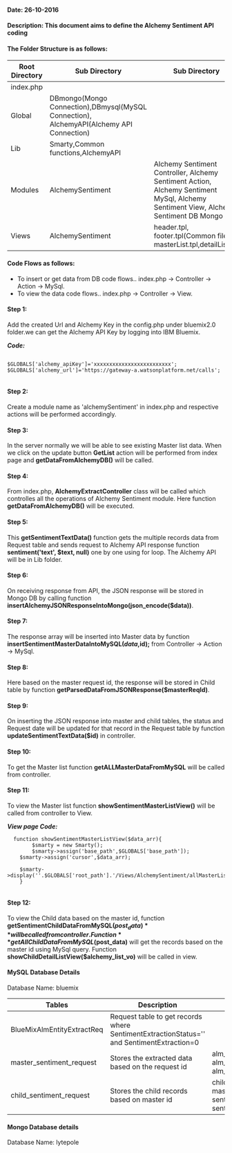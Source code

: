 #### Date: 26-10-2016
#### Description: This document aims to define the Alchemy Sentiment API coding 


#### The Folder Structure is as follows:
   
   
   Root Directory | Sub Directory | Sub Directory 
------------ | ------------- | -------------
index.php | | |
Global | DBmongo(Mongo Connection),DBmysql(MySQL Connection), AlchemyAPI(Alchemy API Connection)  | 
Lib | Smarty,Common functions,AlchemyAPI | |
Modules | AlchemySentiment | Alchemy Sentiment Controller, Alchemy Sentiment Action, Alchemy Sentiment MySql, Alchemy Sentiment View, Alchemy Sentiment DB Mongo|
Views | AlchemySentiment | header.tpl, footer.tpl(Common files), masterList.tpl,detailList.tpl|

#### Code Flows as follows:
   * To insert or get data from DB code flows.. index.php -> Controller -> Action -> MySql.
   * To view the data code flows.. index.php -> Controller -> View.
   
 
#### Step 1:
  Add the created Url and Alchemy Key in the config.php under bluemix2.0 folder.we can get the Alchemy API Key by logging into IBM Bluemix. 
	
**_Code:_**
	
```
	
$GLOBALS['alchemy_apiKey']='xxxxxxxxxxxxxxxxxxxxxxxxx';
$GLOBALS['alchemy_url']='https://gateway-a.watsonplatform.net/calls';
	
```
	
  
#### Step 2:
  Create a module name as 'alchemySentiment' in index.php and respective actions will be performed accordingly.
  
#### Step 3:
   In the server normally we will be able to see existing Master list data. When we click on the update button **GetList** action will be performed from index page and **getDataFromAlchemyDB()** will be called.
   
#### Step 4:
   From index.php, **AlchemyExtractController** class will be called which controlles all the operations of Alchemy Sentiment module. Here function **getDataFromAlchemyDB()** will be executed.
   
#### Step 5:
   This **getSentimentTextData()** function gets the multiple records data from Request table and sends request to Alchemy API response function **sentiment('text', $text, null)** one by one using for loop. The Alchemy API will be in Lib folder.
   
#### Step 6:
   On receiving response from API, the JSON response will be stored in Mongo DB by calling function  **insertAlchemyJSONResponseIntoMongo(json_encode($data))**.

#### Step 7:
   The response array will be inserted into Master data by function **insertSentimentMasterDataIntoMySQL($data,$id);** from Controller -> Action -> MySql.
   

#### Step 8:
   Here based on the master request id, the response will be stored in Child table by function **getParsedDataFromJSONResponse($masterReqId)**.


#### Step 9:
   On inserting the JSON response into master and child tables, the status and Request date will be updated for that record in the Request table by function **updateSentimentTextData($id)** in controller.


#### Step 10:
   To get the Master list function **getALLMasterDataFromMySQL** will be called from controller.
   
#### Step 11:
   To view the Master list function **showSentimentMasterListView()** will be called from controller to View.
   
**_View page Code:_**

```
  function showSentimentMasterListView($data_arr){
        $smarty = new Smarty();
        $smarty->assign('base_path',$GLOBALS['base_path']);
	$smarty->assign('cursor',$data_arr);
		
	$smarty->display(''.$GLOBALS['root_path'].'/Views/AlchemySentiment/allMasterList.tpl');
    }
    
``` 

#### Step 12:
   To view the Child data based on the master id, function **getSentimentChildDataFromMySQL($post_data)** will be called from controller.
   Function **getAllChildDataFromMySQL($post_data)** will get the records based on the master id using MySql query. Function **showChildDetailListView($alchemy_list_vo)** will be called in view. 
 
 
#### MySQL Database Details

  
 Database Name: bluemix
 
 Tables | Description | Fields 
------------ | ------------- | ------------
BlueMixAlmEntityExtractReq | Request table to get records where SentimentExtractionStatus='' and SentimentExtraction=0 | |
master_sentiment_request | Stores the extracted data based on the request id | alm_id, alm_request_date, alm_external_id, alm_sentiment_response_text |
child_sentiment_request | Stores the child records based on master id | child_sentiment_id, master_sentiment_id, sentiment_type, sentiment_score, alc_date |
 
 
#### Mongo Database details
 
Database Name: lytepole
